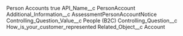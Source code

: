 <?xml version="1.0" encoding="UTF-8"?>
<CustomMetadata xmlns="http://soap.sforce.com/2006/04/metadata" xmlns:xsi="http://www.w3.org/2001/XMLSchema-instance" xmlns:xsd="http://www.w3.org/2001/XMLSchema">
    <label>Person Accounts</label>
    <protected>true</protected>
    <values>
        <field>API_Name__c</field>
        <value xsi:type="xsd:string">PersonAccount</value>
    </values>
    <values>
        <field>Additional_Information__c</field>
        <value xsi:type="xsd:string">AssessmentPersonAccountNotice</value>
    </values>
    <values>
        <field>Controlling_Question_Value__c</field>
        <value xsi:type="xsd:string">People (B2C)</value>
    </values>
    <values>
        <field>Controlling_Question__c</field>
        <value xsi:type="xsd:string">How_is_your_customer_represented</value>
    </values>
    <values>
        <field>Related_Object__c</field>
        <value xsi:type="xsd:string">Account</value>
    </values>
</CustomMetadata>
